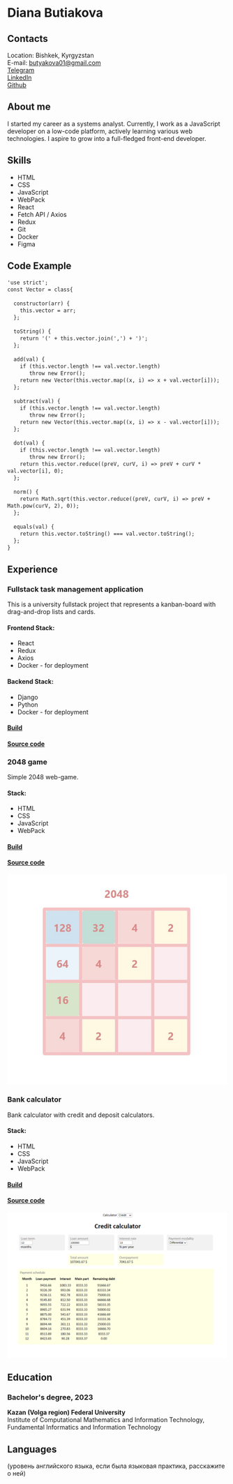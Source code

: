 # Diana Butiakova

## Contacts
Location: Bishkek, Kyrgyzstan\
E-mail: butyakova01@gmail.com\
[Telegram](https://t.me/imbluedabudie)\
[LinkedIn](https://www.linkedin.com/in/diana-butyakova)\
[Github](https://github.com/djhsgfjk)


## About me 
I started my career as a systems analyst. Currently, I work as a JavaScript developer on a low-code platform, actively learning various web technologies. I aspire to grow into a full-fledged front-end developer.

## Skills 
- HTML
- CSS
- JavaScript
- WebPack
- React
- Fetch API / Axios
- Redux
- Git
- Docker
- Figma

## Code Example
```
'use strict';
const Vector = class{
  
  constructor(arr) {
    this.vector = arr;  
  };
  
  toString() {
    return '(' + this.vector.join(',') + ')';
  };
  
  add(val) {
    if (this.vector.length !== val.vector.length)
       throw new Error();
    return new Vector(this.vector.map((x, i) => x + val.vector[i]));
  };
  
  subtract(val) {
    if (this.vector.length !== val.vector.length)
       throw new Error();
    return new Vector(this.vector.map((x, i) => x - val.vector[i]));
  };
  
  dot(val) {
    if (this.vector.length !== val.vector.length)
       throw new Error();
    return this.vector.reduce((preV, curV, i) => preV + curV * val.vector[i], 0);
  };
  
  norm() {
    return Math.sqrt(this.vector.reduce((preV, curV, i) => preV + Math.pow(curV, 2), 0));
  };
  
  equals(val) {
    return this.vector.toString() === val.vector.toString();
  };
}
```

## Experience
### Fullstack task management application
This is a university fullstack project that represents a kanban-board with drag-and-drop lists and cards.

#### Frontend Stack:
- React
- Redux
- Axios
- Docker - for deployment

#### Backend Stack:
- Django
- Python
- Docker - for deployment

#### [Build](http://185.124.109.30:3000)
#### [Source code](github.com/djhsgfjk/task-manager-app)

### 2048 game
Simple 2048 web-game.

#### Stack:
- HTML
- CSS
- JavaScript
- WebPack

#### [Build](djhsgfjk.github.io/2048)
#### [Source code](github.com/djhsgfjk/2048/tree/main)

![2048 game](2048.png)

### Bank calculator
Bank calculator with credit and deposit calculators.

#### Stack:
- HTML
- CSS
- JavaScript
- WebPack

#### [Build](djhsgfjk.github.io/bank-calculator)
#### [Source code](github.com/djhsgfjk/bank-calculator)

![Bank calculator](credit-calculator.png)

## Education
### Bachelor's degree, 2023
__Kazan (Volga region) Federal University__\
Institute of Computational Mathematics and Information Technology,
Fundamental Informatics and Information Technology


## Languages
(уровень английского языка, если была языковая практика, расскажите о ней)